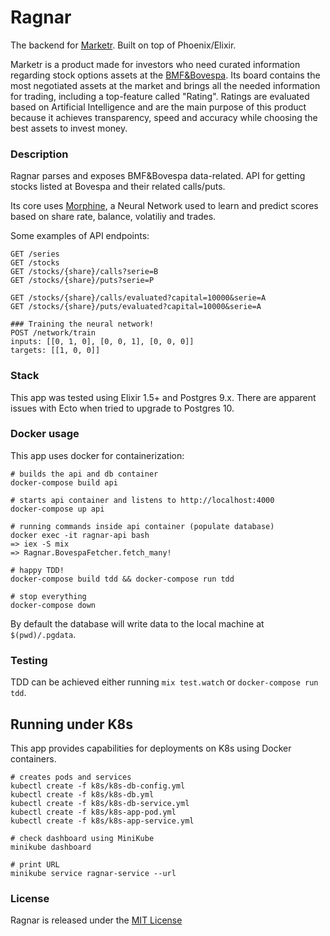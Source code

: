 # Ragnar

The backend for [Marketr](https://sonataxa.tech). Built on top of Phoenix/Elixir.

Marketr is a product made for investors who need curated information regarding stock options assets at the [BMF&Bovespa](http://www.bmfbovespa.com.br/pt_br/).
Its board contains the most negotiated assets at the market and brings all the needed information for trading, including a top-feature called "Rating".
Ratings are evaluated based on Artificial Intelligence and are the main purpose of this product because it achieves transparency, speed and accuracy
while choosing the best assets to invest money.

### Description
Ragnar parses and exposes BMF&Bovespa data-related.
API for getting stocks listed at Bovespa and their related calls/puts.

Its core uses [Morphine](https://github.com/leandronsp/morphine), a Neural Network used to learn and predict scores based on share rate, balance, volatiliy and trades.

Some examples of API endpoints:

	GET /series
	GET /stocks
	GET /stocks/{share}/calls?serie=B
	GET /stocks/{share}/puts?serie=P

	GET /stocks/{share}/calls/evaluated?capital=10000&serie=A
	GET /stocks/{share}/puts/evaluated?capital=10000&serie=A

	### Training the neural network!
	POST /network/train
	inputs: [[0, 1, 0], [0, 0, 1], [0, 0, 0]]
	targets: [[1, 0, 0]]

### Stack
This app was tested using Elixir 1.5+ and Postgres 9.x. There are apparent issues
with Ecto when tried to upgrade to Postgres 10.

### Docker usage
This app uses docker for containerization:

	# builds the api and db container
	docker-compose build api

	# starts api container and listens to http://localhost:4000
	docker-compose up api

	# running commands inside api container (populate database)
	docker exec -it ragnar-api bash
	=> iex -S mix
	=> Ragnar.BovespaFetcher.fetch_many!

	# happy TDD!
	docker-compose build tdd && docker-compose run tdd

	# stop everything
	docker-compose down

By default the database will write data to the local machine at `$(pwd)/.pgdata`.

### Testing
TDD can be achieved either running `mix test.watch` or `docker-compose run tdd`.

Running under K8s
----------
This app provides capabilities for deployments  on K8s using Docker containers.

	# creates pods and services
	kubectl create -f k8s/k8s-db-config.yml
	kubectl create -f k8s/k8s-db.yml
	kubectl create -f k8s/k8s-db-service.yml
	kubectl create -f k8s/k8s-app-pod.yml
	kubectl create -f k8s/k8s-app-service.yml

	# check dashboard using MiniKube
	minikube dashboard

	# print URL
	minikube service ragnar-service --url

### License
Ragnar is released under the [MIT License](https://opensource.org/licenses/MIT)
